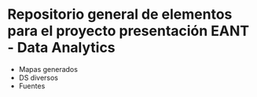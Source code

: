# Repositorio general de elementos para el proyecto presentación EANT - Data Analytics
* Mapas generados
* DS diversos
* Fuentes
